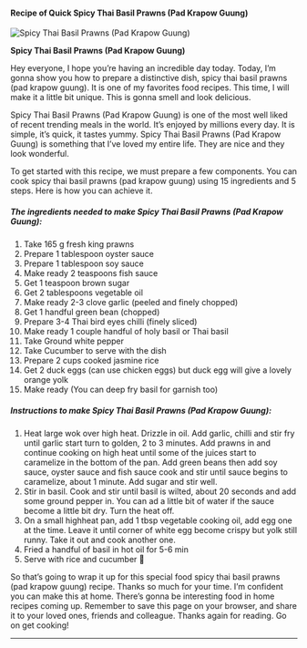            

#### Recipe of Quick Spicy Thai Basil Prawns (Pad Krapow Guung)

![Spicy Thai Basil Prawns (Pad Krapow Guung)](https://img-global.cpcdn.com/recipes/fe7d30cc1ef94e68/751x532cq70/spicy-thai-basil-prawns-pad-krapow-guung-recipe-main-photo.jpg)

**Spicy Thai Basil Prawns (Pad Krapow Guung)**

Hey everyone, I hope you’re having an incredible day today. Today, I’m gonna show you how to prepare a distinctive dish, spicy thai basil prawns (pad krapow guung). It is one of my favorites food recipes. This time, I will make it a little bit unique. This is gonna smell and look delicious.

Spicy Thai Basil Prawns (Pad Krapow Guung) is one of the most well liked of recent trending meals in the world. It’s enjoyed by millions every day. It is simple, it’s quick, it tastes yummy. Spicy Thai Basil Prawns (Pad Krapow Guung) is something that I’ve loved my entire life. They are nice and they look wonderful.

To get started with this recipe, we must prepare a few components. You can cook spicy thai basil prawns (pad krapow guung) using 15 ingredients and 5 steps. Here is how you can achieve it.

##### The ingredients needed to make Spicy Thai Basil Prawns (Pad Krapow Guung):

1.  Take 165 g fresh king prawns
2.  Prepare 1 tablespoon oyster sauce
3.  Prepare 1 tablespoon soy sauce
4.  Make ready 2 teaspoons fish sauce
5.  Get 1 teaspoon brown sugar
6.  Get 2 tablespoons vegetable oil
7.  Make ready 2-3 clove garlic (peeled and finely chopped)
8.  Get 1 handful green bean (chopped)
9.  Prepare 3-4 Thai bird eyes chilli (finely sliced)
10.  Make ready 1 couple handful of holy basil or Thai basil
11.  Take Ground white pepper
12.  Take Cucumber to serve with the dish
13.  Prepare 2 cups cooked jasmine rice
14.  Get 2 duck eggs (can use chicken eggs) but duck egg will give a lovely orange yolk
15.  Make ready (You can deep fry basil for garnish too)

##### Instructions to make Spicy Thai Basil Prawns (Pad Krapow Guung):

1.  Heat large wok over high heat. Drizzle in oil. Add garlic, chilli and stir fry until garlic start turn to golden, 2 to 3 minutes. Add prawns in and continue cooking on high heat until some of the juices start to caramelize in the bottom of the pan. Add green beans then add soy sauce, oyster sauce and fish sauce cook and stir until sauce begins to caramelize, about 1 minute. Add sugar and stir well.
2.  Stir in basil. Cook and stir until basil is wilted, about 20 seconds and add some ground pepper in. You can ad a little bit of water if the sauce become a little bit dry. Turn the heat off.
3.  On a small highheat pan, add 1 tbsp vegetable cooking oil, add egg one at the time. Leave it until corner of white egg become crispy but yolk still runny. Take it out and cook another one.
4.  Fried a handful of basil in hot oil for 5-6 min
5.  Serve with rice and cucumber 🥒

So that’s going to wrap it up for this special food spicy thai basil prawns (pad krapow guung) recipe. Thanks so much for your time. I’m confident you can make this at home. There’s gonna be interesting food in home recipes coming up. Remember to save this page on your browser, and share it to your loved ones, friends and colleague. Thanks again for reading. Go on get cooking!

* * *
